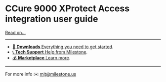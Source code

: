 # CCure 9000 XProtect Access integration user guide

[Read on...](Intro/index.md)

***


<div class="grid cards" markdown>

- [:rocket:  __Downloads__ Everything you need to get started](https://download.milestonesys.com/ccure9kxpa/).
- [:telephone_receiver:  __Tech Support__ Help from Milestone](https://www.milestonesys.com/support/contact-us/contact-us/).
- [:moneybag:  __Marketplace__ Learn more](https://www.milestonesys.com/technology-partner-finder/milestone-systems/tyco-software-house---ccure-9000---xpa-integration/).

</div>


***

For more info  :envelope: <mjt@milestone.us>